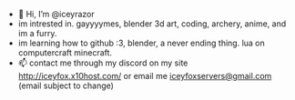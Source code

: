 - 👋 Hi, I’m @iceyrazor
- im intrested in. gayyyymes, blender 3d art, coding, archery, anime, and im a furry.
- im learning how to github :3, blender, a never ending thing. lua on computercraft minecraft.
- 📫 contact me through my discord on my site http://iceyfox.x10host.com/ or email me iceyfoxservers@gmail.com (email subject to change)

<!---
iceyrazor/iceyrazor is a ✨ special ✨ repository because its `README.md` (this file) appears on your GitHub profile.
You can click the Preview link to take a look at your changes.
--->
